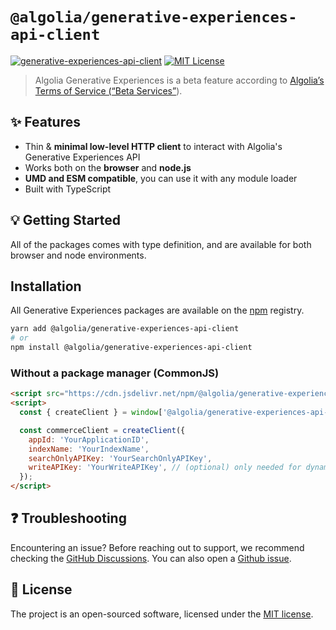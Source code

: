 # `@algolia/generative-experiences-api-client`

[![generative-experiences-api-client](https://img.shields.io/npm/v/@algolia/generative-experiences-api-client.svg?label=generative-experiences-api-client)](https://www.npmjs.com/package/@algolia/generative-experiences-api-client) [![MIT License](https://img.shields.io/badge/License-MIT-green.svg)](LICENSE)

> Algolia Generative Experiences is a beta feature according to [Algolia’s Terms of Service (“Beta Services”](https://www.algolia.com/policies/terms/)).

## ✨ Features

- Thin & **minimal low-level HTTP client** to interact with Algolia's Generative Experiences API
- Works both on the **browser** and **node.js**
- **UMD and ESM compatible**, you can use it with any module loader
- Built with TypeScript

## 💡 Getting Started

All of the packages comes with type definition, and are available for both browser and node environments.

## Installation

All Generative Experiences packages are available on the [npm](https://www.npmjs.com/) registry.

```bash
yarn add @algolia/generative-experiences-api-client
# or
npm install @algolia/generative-experiences-api-client
```

### Without a package manager (CommonJS)

```html
<script src="https://cdn.jsdelivr.net/npm/@algolia/generative-experiences-api-client/dist/index.umd.js"></script>
<script>
  const { createClient } = window['@algolia/generative-experiences-api-client'];

  const commerceClient = createClient({
    appId: 'YourApplicationID',
    indexName: 'YourIndexName',
    searchOnlyAPIKey: 'YourSearchOnlyAPIKey',
    writeAPIKey: 'YourWriteAPIKey', // (optional) only needed for dynamic generation
  });
</script>
```

## ❓ Troubleshooting

Encountering an issue? Before reaching out to support, we recommend checking the [GitHub Discussions](https://github.com/algolia/generative-experiences/discussions). You can also open a [Github issue](https://github.com/algolia/generative-experiences/issues/new?assignees=&labels=&projects=&template=Bug_report.md).

## 📄 License

The project is an open-sourced software, licensed under the [MIT license](LICENSE).
